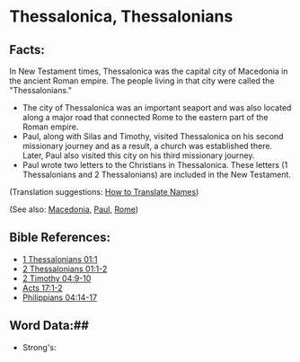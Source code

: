 # Thessalonica, Thessalonians #

## Facts: ##

In New Testament times, Thessalonica was the capital city of Macedonia in the ancient Roman empire. The people living in that city were called the "Thessalonians."

* The city of Thessalonica was an important seaport and was also located along a major road that connected Rome to the eastern part of the Roman empire.
* Paul, along with Silas and Timothy, visited Thessalonica on his second missionary journey and as a result, a church was established there. Later, Paul also visited this city on his third missionary journey.
* Paul wrote two letters to the Christians in Thessalonica. These letters (1 Thessalonians and 2 Thessalonians) are included in the New Testament.

(Translation suggestions: [How to Translate Names](rc://en/ta/man/translate/translate-names))

(See also: [Macedonia](../other/macedonia.md), [Paul](../other/paul.md), [Rome](../other/rome.md))

## Bible References: ##

* [1 Thessalonians 01:1](rc://en/tn/help/1th/01/01)
* [2 Thessalonians 01:1-2](rc://en/tn/help/2th/01/01)
* [2 Timothy 04:9-10](rc://en/tn/help/2ti/04/09)
* [Acts 17:1-2](rc://en/tn/help/act/17/01)
* [Philippians 04:14-17](rc://en/tn/help/php/04/14)

## Word Data:##

* Strong's: 

